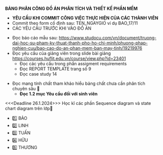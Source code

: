 **BẢNG PHÂN CÔNG ĐỒ ÁN PHÂN TÍCH VÀ THIẾT KẾ PHẦN MỀM**
- **YÊU CẦU KHI COMMIT CÔNG VIỆC THỰC HIỆN CỦA CÁC THÀNH VIÊN**
- Commit theo form cố định sau: TEN_NGAYGIO ví dụ BAO_17/11
- CÁC YÊU CẦU TRƯỚC KHI VÀO ĐỒ ÁN
* Đọc báo cáo mẫu sau: https://www.studocu.com/vn/document/truong-dai-hoc-su-pham-ky-thuat-thanh-pho-ho-chi-minh/phuong-phap-nghien-cuu/bao-cao-do-an-phan-mem-ban-may-tinh/19219976
* Đọc yêu cầu của giảng viên trong slide bài giảng https://courses.huflit.edu.vn/course/view.php?id=23401
  - Đọc các yêu cầu trong phần assigment requirements 
  - Đọc REPORT TEMPLATE trang số 9
  - Đọc case study 14
- Đọc mang tính chất tham khảo hiểu bảng chất chưa cần phân tích chuyên sâu 🚩
  - **Đọc 1.2 mục Yêu cầu đối với sinh viên**





<<<Deadline 26.1.2024>>>
Học kĩ các phần Sequence diagram và state chart diagram trên lớp🚩
   - 1️⃣ BẢO
   - 2️⃣ LINH
   - 3️⃣ TUẤN
   - 4️⃣ HỮU
   - 5️⃣ THƯƠNG
